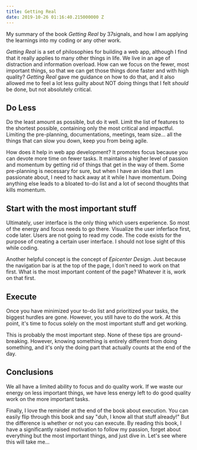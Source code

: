 ```yaml
---
title: Getting Real
date: 2019-10-26 01:16:40.215000000 Z
---
```


My summary of the book *Getting Real* by 37signals, and how I am applying the learnings into my coding or any other work. <!--more-->

*Getting Real* is a set of philosophies for building a web app, although I find that it really applies to many other things in life. We live in an age of distraction and information overload. How can we focus on the fewer, most important things, so that we can get those things done faster and with high quality? *Getting Real* gave me guidance on how to do that, and it also allowed me to feel a lot less guilty about NOT doing things that I felt *should* be done, but not absolutely critical.

## Do Less

Do the least amount as possible, but do it well. Limit the list of features to the shortest possible, containing only the most critical and impactful. Limiting the pre-planning, documentations, meetings, team size... all the things that can slow you down, keep you from being agile. 

How does it help in web app development? It promotes focus because you can devote more time on fewer tasks. It maintains a higher level of passion and momentum by getting rid of things that get in the way of them. Some pre-planning is necessary for sure, but when I have an idea that I am passionate about, I need to hack away at it while I have momentum. Doing anything else leads to a bloated to-do list and a lot of second thoughts that kills momentum. 

## Start with the most important stuff

Ultimately, user interface is the only thing which users experience. So most of the energy and focus needs to go there. Visualize the user inferface first, code later. Users are not going to read my code. The code exists for the purpose of creating a certain user interface. I should not lose sight of this while coding.

Another helpful concept is the concept of *Epicenter Design*. Just because the navigation bar is at the top of the page, I don't need to work on that first. What is the most important content of the page? Whatever it is, work on that first.

## Execute

Once you have minimized your to-do list and prioritized your tasks, the biggest hurdles are gone. However, you still have to do the work. At this point, it's time to focus solely on the most important stuff and get working. 

This is probably the most important step. None of these tips are ground-breaking. However, knowing something is entirely different from doing something, and it's only the doing part that actually counts at the end of the day. 

## Conclusions

We all have a limited ability to focus and do quality work. If we waste our energy on less important things, we have less energy left to do good quality work on the more important tasks.

Finally, I love the reminder at the end of the book about execution. You can easily flip through this book and say "duh, I know all that stuff already!" But the difference is whether or not you can execute. By reading this book, I have a significantly raised motivation to follow my passion, forget about everything but the most important things, and just dive in. Let's see where this will take me... 
